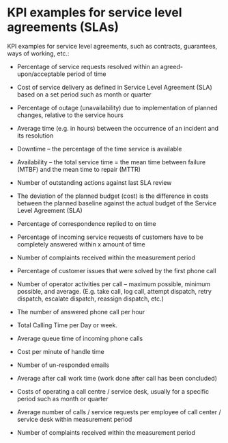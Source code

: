 # KPI examples for service level agreements (SLAs)

KPI examples for service level agreements, such as contracts, guarantees, ways of working, etc.:

*  Percentage of service requests resolved within an agreed-upon/acceptable period of time

*  Cost of service delivery as defined in Service Level Agreement (SLA) based on a set period such as month or quarter

*  Percentage of outage (unavailability) due to implementation of planned changes, relative to the service hours

*  Average time (e.g. in hours) between the occurrence of an incident and its resolution

*  Downtime – the percentage of the time service is available

*  Availability – the total service time = the mean time between failure (MTBF) and the mean time to repair (MTTR)

*  Number of outstanding actions against last SLA review

*  The deviation of the planned budget (cost) is the difference in costs between the planned baseline against the actual budget of the Service Level Agreement (SLA)

*  Percentage of correspondence replied to on time

*  Percentage of incoming service requests of customers have to be completely answered within x amount of time

*  Number of complaints received within the measurement period

*  Percentage of customer issues that were solved by the first phone call

*  Number of operator activities per call – maximum possible, minimum possible, and average. (E.g. take call, log call, attempt dispatch, retry dispatch, escalate dispatch, reassign dispatch, etc.)

*  The number of answered phone call per hour

*  Total Calling Time per Day or week.

*  Average queue time of incoming phone calls

*  Cost per minute of handle time

*  Number of un-responded emails

*  Average after call work time (work done after call has been concluded)

*  Costs of operating a call centre / service desk, usually for a specific period such as month or quarter

*  Average number of calls / service requests per employee of call center / service desk within measurement period

*  Number of complaints received within the measurement period
